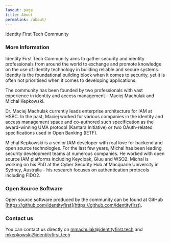 ```yaml
---
layout: page
title: About
permalink: /about/
---
```


Identity First Tech Community

### More Information

Identity First Tech Community aims to gather security and identity professionals from around the world to exchange and promote knowledge on the use of identity technology in building reliable and secure systems. Identity is the foundational building block when it comes to security, yet it is often not prioritised when it comes to developing applications.

The community has been founded by two professionals with vast experience in identity and access management - Maciej Machulak and Michal Kepkowski.

Dr. Maciej Machulak currently leads enterprise architecture for IAM at HSBC. In the past, Maciej worked for various companies in the identity and access management space and co-authored such specification as the award-winning UMA protocol (Kantara Initiative) or two OAuth-related specifications used in Open Banking (IETF).

Michal Kepkowski is a senior IAM developer with real love for backend and open source technologies. For the last few years, Michal has been leading security development teams at numerous companies. He worked with open source IAM platforms including Keycloak, Gluu and WSO2. Michal is working on his PhD at the Cyber Security Hub at Macquarie University in Sydney, Australia - his research focuses on authentication protocols including FIDO2.

### Open Source Software

Open source software produced by the community can be found at GitHub [https://github.com/identityfirst](https://github.com/identityfirst).

### Contact us

You can contact us directly on
[mmachulak@identityfirst.tech](mailto:mmachulak@identityfirst.tech) and [mkepkowski@identityfirst.tech](mailto:mkepkowski@identityfirst.tech)